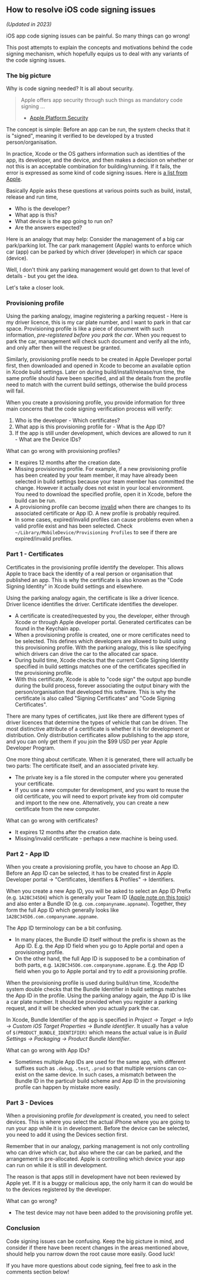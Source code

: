 ## How to resolve iOS code signing issues

_(Updated in 2023)_

iOS app code signing issues can be painful. So many things can go wrong! 

This post attempts to explain the concepts and motivations behind the code signing mechanism, which hopefully equips us to deal with any variants of the code signing issues.

### The big picture

Why is code signing needed? It is all about security.

> Apple offers app security through such things as mandatory code signing ...
> - [Apple Platform Security](https://support.apple.com/en-au/guide/security/sec7c917bf14/web)

The concept is simple: Before an app can be run, the system checks that it is "signed", meaning it verified to be developed by a trusted person/organisation.

In practice, Xcode or the OS gathers information such as identities of the app, its developer, and the device, and then makes a decision on whether or not this is an acceptable combination for building/running. If it fails, the error is expressed as some kind of code signing issues. Here is [a list from Apple](https://developer.apple.com/library/archive/technotes/tn2407/_index.html).

Basically Apple asks these questions at various points such as build, install, release and run time,

- Who is the developer? 
- What app is this? 
- What device is the app going to run on?
- Are the answers expected?

Here is an analogy that may help: Consider the management of a big car park/parking lot. The car park management (Apple) wants to enforce which car (app) can be parked by which driver (developer) in which car space (device).

Well, I don't think any parking management would get down to that level of details - but you get the idea.

Let's take a closer look.


### Provisioning profile

Using the parking analogy, imagine registering a parking request - Here is my driver licence, this is my car plate number, and I want to park in that car space. Provisioning profile is like a piece of document with such information, _pre-registered before you park the car_. When you request to park the car, management will check such document and verify all the info, and only after then will the request be granted.

Similarly, provisioning profile needs to be created in Apple Developer portal first, then downloaded and opened in Xcode to become an available option in Xcode build settings. Later on during build/install/release/run time, the same profile should have been specified, and all the details from the profile need to match with the current build settings, otherwise the build process will fail.

When you create a provisioning profile, you provide information for three main concerns that the code signing verification process will verify:

1. Who is the developer - Which certificates?
2. What app is this provisioning profile for - What is the App ID?
3. If the app is still under development, which devices are allowed to run it - What are the Device IDs?

What can go wrong with provisioning profiles?

- It expires 12 months after the creation date.
- Missing provisioning profile. For example, if a new provisioning profile has been created by your team member, it may have already been selected in build settings because your team member has committed the change. However it actually does not exist in your local environment. You need to download the specified profile, open it in Xcode, before the build can be run.
- A provisioning profile can become [invalid](https://developer.apple.com/library/archive/qa/qa1878/_index.html) when there are changes to its associated certificate or App ID. A new profile is probably required.
- In some cases, expired/invalid profiles can cause problems even when a valid profile exist and has been selected. Check `~/Library/MobileDevice/Provisioning Profiles` to see if there are expired/invalid profiles.


### Part 1 - Certificates

Certificates in the provisioning profile identify the developer. This allows Apple to trace back the identity of a real person or organisation that published an app. This is why the certificate is also known as the "Code Signing Identity" in Xcode build settings and elsewhere.

Using the parking analogy again, the certificate is like a driver licence. Driver licence identifies the driver. Certificate identifies the developer. 

- A certificate is created/requested by you, the developer, either through Xcode or through Apple developer portal. Generated certificates can be found in the Keychain app. 
- When a provisioning profile is created, one or more certificates need to be selected. This defines which developers are allowed to build using this provisioning profile. With the parking analogy, this is like specifying which drivers can drive the car to the allocated car space.
- During build time, Xcode checks that the current Code Signing Identity specified in build settings matches one of the certificates specified in the provisioning profile. 
- With this certificate, Xcode is able to "code sign" the output app bundle during the build process,  forever associating the output binary with the person/organisation that developed this software. This is why the certificate is also called "Signing Certificates" and "Code Signing Certificates".

There are many types of certificates, just like there are different types of driver licences that determine the types of vehicle that can be driven. The most distinctive attribute of a certificate is whether it is for  development or distribution. Only distribution certificates allow publishing to the app store, and you can only get them if you join the $99 USD per year Apple Developer Program. 

One more thing about certificate. When it is generated, there will actually be two parts: The certificate itself, and an associated private key. 

- The private key is a file stored in the computer where you generated your certificate.
- If you use a new computer for development, and you want to reuse the old certificate, you will need to export private key from old computer and import to the new one. Alternatively, you can create a new certificate from the new computer.
    
What can go wrong with certificates?

- It expires 12 months after the creation date.
- Missing/invalid certificate - perhaps a new machine is being used.


### Part 2 - App ID

When you create a provisioning profile, you have to choose an App ID. Before an App ID can be selected, it has to be created first in Apple Developer portal -> "Certificates, Identifiers & Profiles" -> Identifiers.

When you create a new App ID, you will be asked to select an App ID Prefix (e.g. `1A2BC345D6`) which is generally your Team ID ([Apple note on this topic](https://developer.apple.com/library/archive/technotes/tn2311/_index.html)) and also enter a Bundle ID (e.g. `com.companyname.appname`). Together, they form the full App ID which generally looks like `1A2BC345D6.com.companyname.appname`.

The App ID terminology can be a bit confusing. 

- In many places, the Bundle ID itself without the prefix is shown as the App ID. E.g. the App ID field when you go to Apple portal and open a provisioning profile.
- On the other hand, the full App ID is supposed to be a combination of both parts, e.g. `1A2BC345D6.com.companyname.appname`. E.g. the App ID field when you go to Apple portal and try to _edit_ a provisioning profile.

When the provisioning profile is used during build/run time, Xcode/the system double checks that the Bundle Identifier in build settings matches the App ID in the profile. Using the parking analogy again, the App ID is like a car plate number. It should be provided when you register a parking request, and it will be checked when you actually park the car.

In Xcode, Bundle Identifier of the app is specified in _Project -> Target -> Info -> Custom iOS Target Properties -> Bundle identifier_. It usually has a value of `$(PRODUCT_BUNDLE_IDENTIFIER)` which means the actual value is in _Build Settings -> Packaging -> Product Bundle Identifier_.

What can go wrong with App IDs?

- Sometimes multiple App IDs are used for the same app, with different suffixes such as `.debug`, `.test`, `.prod` so that multiple versions can co-exist on the same device. In such cases, a mismatch between the Bundle ID in the particulr build scheme and App ID in the provisioning profile can happen by mistake more easily.


### Part 3 - Devices

When a provisioning profile _for development_ is created, you need to select devices. This is where you select the actual iPhone where you are going to run your app while it is in development. Before the device can be selected, you need to add it using the Devices section first. 

Remember that in our analogy, parking management is not only controlling who can drive which car, but also where the car can be parked, and the arrangement is pre-allocated. Apple is controlling which device your app can run on while it is still in development.

The reason is that apps still in development have not been reviewed by Apple yet. If it is a buggy or malicious app, the only harm it can do would be to the devices registered by the developer.

What can go wrong?

- The test device may not have been added to the provisioning profile yet.


### Conclusion

Code signing issues can be confusing. Keep the big picture in mind, and consider if there have been recent changes in the areas mentioned above, should help you narrow down the root cause more easily. Good luck!

If you have more questions about code signing, feel free to ask in the comments section below!


